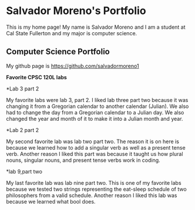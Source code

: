 # Salvador Moreno's Portfolio

This is my home page! My name is Salvador Moreno and I am a student at Cal State Fullerton and my major is computer science.

## Computer Science Portfolio


My github page is https://github.com/salvadormoreno1

**Favorite CPSC 120L labs**

*Lab 3 part 2

 My favorite labs were lab 3, part 2. I liked lab three part two because it was changing it from a Gregorian calendar to another calendar (Julian). We also had to change the day from a Gregorian calendar to a Julian day. We also changed the year and month of it to make it into a Julian month and year. 

*Lab 2 part 2

 My second favorite lab was lab two part two. The reason it is on here is because we learned how to add a singular verb as well as a present tense verb. Another reason I liked this part was because it taught us how plural nouns, singular nouns, and present tense verbs work in coding.

*lab 9,part two

 My last favorite lab was lab nine part two. This is one of my favorite labs because we tested two strings representing the eat-sleep schedule of two philosophers from a valid schedule. Another reason I liked this lab was because we learned what bool does.
